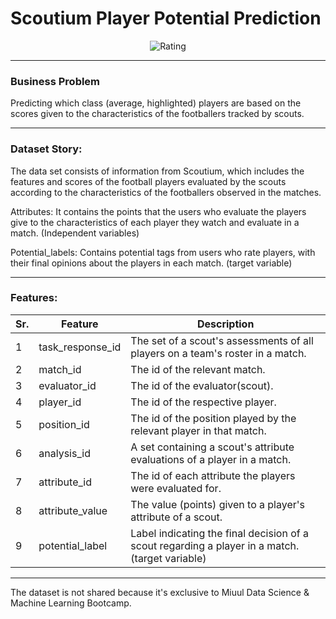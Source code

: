 # Scoutium Player Potential Prediction

<p align="center">
  <img src="https://scoutium.com/_nuxt/img/banner.60ba99f.png" alt="Rating"/>
</p>

---

### Business Problem

Predicting which class (average, highlighted) players are based on the scores given to the characteristics of the footballers tracked by scouts.

---

###  Dataset Story:

The data set consists of information from Scoutium, which includes the features and scores of the football players evaluated by the scouts according to the characteristics of the footballers observed in the matches.

Attributes: It contains the points that the users who evaluate the players give to the characteristics of each player they watch and evaluate in a match. (Independent variables)

Potential_labels: Contains potential tags from users who rate players, with their final opinions about the players in each match. (target variable)

---

### Features:

 Sr. | Feature  | Description |
--- | --- | --- | 
1 | task_response_id | The set of a scout's assessments of all players on a team's roster in a match.| 
2 | match_id | The id of the relevant match. | 
3 | evaluator_id | The id of the evaluator(scout). | 
4 | player_id | The id of the respective player. | 
5 | position_id | The id of the position played by the relevant player in that match. |
6 | analysis_id | A set containing a scout's attribute evaluations of a player in a match. |
7 | attribute_id | The id of each attribute the players were evaluated for. |
8 | attribute_value | The value (points) given to a player's attribute of a scout.|
9 | potential_label | Label indicating the final decision of a scout regarding a player in a match. (target variable) |

---

The dataset is not shared because it's exclusive to Miuul Data Science & Machine Learning Bootcamp.
